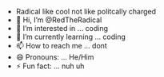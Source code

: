 - Radical like cool not like politcally charged
- 👋 Hi, I’m @RedTheRadical
- 👀 I’m interested in ... coding
- 🌱 I’m currently learning ... coding
- 📫 How to reach me ... dont
- 😄 Pronouns: ... He/Him
- ⚡ Fun fact: ... nuh uh
